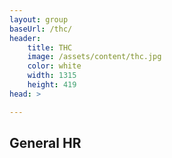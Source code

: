 ```yaml
---
layout: group
baseUrl: /thc/
header:
    title: THC
    image: /assets/content/thc.jpg
    color: white
    width: 1315
    height: 419
head: >

---
```


## General HR
